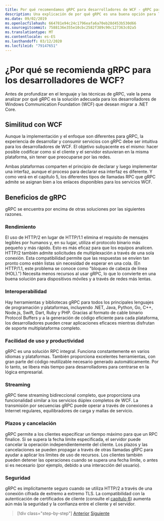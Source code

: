 ```yaml
---
title: Por qué recomendamos gRPC para desarrolladores de WCF - gRPC para desarrolladores de WCF
description: Una explicación de por qué gRPC es una buena opción para los desarrolladores de WCF que desean migrar a arquitecturas y plataformas modernas.
ms.date: 09/02/2019
ms.openlocfilehash: 664781e94c24c1796eafa6a70eb28d453b530d66
ms.sourcegitcommit: 7588136e355e10cbc2582f389c90c127363c02a5
ms.translationtype: MT
ms.contentlocale: es-ES
ms.lasthandoff: 03/12/2020
ms.locfileid: "79147651"
---
```

# <a name="why-we-recommend-grpc-for-wcf-developers"></a>¿Por qué se recomienda gRPC para los desarrolladores de WCF?

Antes de profundizar en el lenguaje y las técnicas de gRPC, vale la pena analizar por qué gRPC es la solución adecuada para los desarrolladores de Windows Communication Foundation (WCF) que desean migrar a .NET Core.

## <a name="similarity-to-wcf"></a>Similitud con WCF

Aunque la implementación y el enfoque son diferentes para gRPC, la experiencia de desarrollar y consumir servicios con gRPC debe ser intuitiva para los desarrolladores de WCF. El objetivo subyacente es el mismo: hacer posible codificar como si el cliente y el servidor estuvieran en la misma plataforma, sin tener que preocuparse por las redes.

Ambas plataformas comparten el principio de declarar y luego implementar una interfaz, aunque el proceso para declarar esa interfaz es diferente. Y como verá en el capítulo 5, los diferentes tipos de llamadas RPC que gRPC admite se asignan bien a los enlaces disponibles para los servicios WCF.

## <a name="benefits-of-grpc"></a>Beneficios de gRPC

gRPC se encuentra por encima de otras soluciones por las siguientes razones.

### <a name="performance"></a>Rendimiento

El uso de HTTP/2 en lugar de HTTP/1.1 elimina el requisito de mensajes legibles por humanos y, en su lugar, utiliza el protocolo binario más pequeño y más rápido. Esto es más eficaz para que los equipos analicen. HTTP/2 también admite solicitudes de multiplexación a través de una sola conexión. Esta compatibilidad permite que las respuestas se envíen tan pronto como estén listas sin necesidad de esperar en una cola. (En HTTP/1.1, este problema se conoce como "bloqueo de cabeza de línea (HOL).") Necesita menos recursos al usar gRPC, lo que lo convierte en una buena solución para dispositivos móviles y a través de redes más lentas.

### <a name="interoperability"></a>Interoperabilidad

Hay herramientas y bibliotecas gRPC para todos los principales lenguajes de programación y plataformas, incluyendo .NET, Java, Python, Go, C++, Node.js, Swift, Dart, Ruby y PHP. Gracias al formato de cable binario Protocol Buffers y a la generación de código eficiente para cada plataforma, los desarrolladores pueden crear aplicaciones eficaces mientras disfrutan de soporte multiplataforma completo.

### <a name="usability-and-productivity"></a>Facilidad de uso y productividad

gRPC es una solución RPC integral. Funciona constantemente en varios idiomas y plataformas. También proporciona excelentes herramientas, con gran parte del código reutilizable necesario generado automáticamente. Por lo tanto, se libera más tiempo para desarrolladores para centrarse en la lógica empresarial.

### <a name="streaming"></a>Streaming

gRPC tiene streaming bidireccional completo, que proporciona una funcionalidad similar a los servicios dúplex completos de WCF. La transmisión por secuencias gRPC puede operar a través de conexiones a Internet regulares, equilibradores de carga y mallas de servicio.

### <a name="deadlinetimeouts-and-cancellation"></a>Plazos y cancelación

gRPC permite a los clientes especificar un tiempo máximo para que un RPC finalice. Si se supera la fecha límite especificada, el servidor puede cancelar la operación independientemente del cliente. Los plazos y las cancelaciones se pueden propagar a través de otras llamadas gRPC para ayudar a aplicar los límites de uso de recursos. Los clientes también pueden detener las operaciones cuando se supera una fecha límite, o antes si es necesario (por ejemplo, debido a una interacción del usuario).

### <a name="security"></a>Seguridad

gRPC es implícitamente seguro cuando se utiliza HTTP/2 a través de una conexión cifrada de extremo a extremo TLS. La compatibilidad con la autenticación de certificados de cliente (consulte el [capítulo 6](security.md)) aumenta aún más la seguridad y la confianza entre el cliente y el servidor.

>[!div class="step-by-step"]
>[Anterior](network-protocols.md)
>[Siguiente](protocol-buffers.md)
